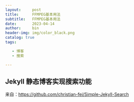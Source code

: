 ```yaml
---
layout:     post
title:      FFMPEG基本用法
subtitle:   FFMPEG基本用法
date:       2023-04-14
author:     bin
header-img: img/color_black.png
catalog: true
tags:

   - 博客
   - 搜索

---
```



## Jekyll 静态博客实现搜索功能



来自：https://github.com/christian-fei/Simple-Jekyll-Search



